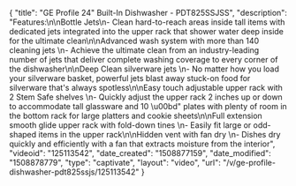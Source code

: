 {
    "title": "GE Profile 24\" Built-In Dishwasher - PDT825SSJSS",
    "description": "Features:\n\nBottle Jets\n- Clean hard-to-reach areas inside tall items with dedicated jets integrated into the upper rack that shower water deep inside for the ultimate clean\n\nAdvanced wash system with more than 140 cleaning jets \n- Achieve the ultimate clean from an industry-leading number of jets that deliver complete washing coverage to every corner of the dishwasher\n\nDeep Clean silverware jets \n- No matter how you load your silverware basket, powerful jets blast away stuck-on food for silverware that's always spotless\n\nEasy touch adjustable upper rack with 2 Stem Safe shelves \n- Quickly adjust the upper rack 2 inches up or down to accommodate tall glassware and 10 \u00bd\" plates with plenty of room in the bottom rack for large platters and cookie sheets\n\nFull extension smooth glide upper rack with fold-down tines \n- Easily fit large or odd-shaped items in the upper rack\n\nHidden vent with fan dry \n- Dishes dry quickly and efficiently with a fan that extracts moisture from the interior",
    "videoid": "125113542",
    "date_created": "1508877159",
    "date_modified": "1508878779",
    "type": "captivate",
    "layout": "video",
    "url": "\/v\/ge-profile-dishwasher-pdt825ssjs\/125113542"
}